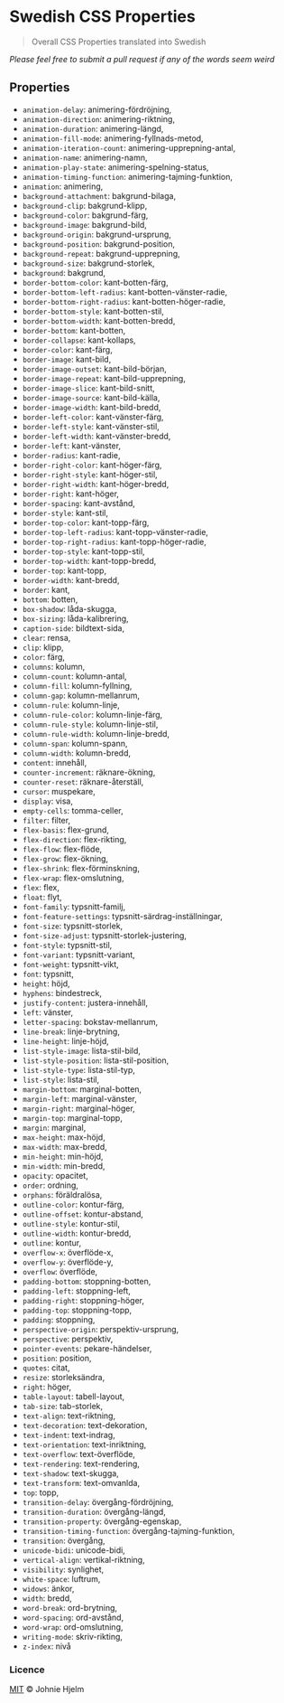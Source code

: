 # Swedish CSS Properties

> Overall CSS Properties translated into Swedish

_Please feel free to submit a pull request if any of the words seem weird_

## Properties

* `animation-delay`: animering-fördröjning,
* `animation-direction`: animering-riktning,
* `animation-duration`: animering-längd,
* `animation-fill-mode`: animering-fyllnads-metod,
* `animation-iteration-count`: animering-upprepning-antal,
* `animation-name`: animering-namn,
* `animation-play-state`: animering-spelning-status,
* `animation-timing-function`: animering-tajming-funktion,
* `animation`: animering,
* `background-attachment`: bakgrund-bilaga,
* `background-clip`: bakgrund-klipp,
* `background-color`: bakgrund-färg,
* `background-image`: bakgrund-bild,
* `background-origin`: bakgrund-ursprung,
* `background-position`: bakgrund-position,
* `background-repeat`: bakgrund-upprepning,
* `background-size`: bakgrund-storlek,
* `background`: bakgrund,
* `border-bottom-color`: kant-botten-färg,
* `border-bottom-left-radius`: kant-botten-vänster-radie,
* `border-bottom-right-radius`: kant-botten-höger-radie,
* `border-bottom-style`: kant-botten-stil,
* `border-bottom-width`: kant-botten-bredd,
* `border-bottom`: kant-botten,
* `border-collapse`: kant-kollaps,
* `border-color`: kant-färg,
* `border-image`: kant-bild,
* `border-image-outset`: kant-bild-början,
* `border-image-repeat`: kant-bild-upprepning,
* `border-image-slice`: kant-bild-snitt,
* `border-image-source`: kant-bild-källa,
* `border-image-width`: kant-bild-bredd,
* `border-left-color`: kant-vänster-färg,
* `border-left-style`: kant-vänster-stil,
* `border-left-width`: kant-vänster-bredd,
* `border-left`: kant-vänster,
* `border-radius`: kant-radie,
* `border-right-color`: kant-höger-färg,
* `border-right-style`: kant-höger-stil,
* `border-right-width`: kant-höger-bredd,
* `border-right`: kant-höger,
* `border-spacing`: kant-avstånd,
* `border-style`: kant-stil,
* `border-top-color`: kant-topp-färg,
* `border-top-left-radius`: kant-topp-vänster-radie,
* `border-top-right-radius`: kant-topp-höger-radie,
* `border-top-style`: kant-topp-stil,
* `border-top-width`: kant-topp-bredd,
* `border-top`: kant-topp,
* `border-width`: kant-bredd,
* `border`: kant,
* `bottom`: botten,
* `box-shadow`: låda-skugga,
* `box-sizing`: låda-kalibrering,
* `caption-side`: bildtext-sida,
* `clear`: rensa,
* `clip`: klipp,
* `color`: färg,
* `columns`: kolumn,
* `column-count`: kolumn-antal,
* `column-fill`: kolumn-fyllning,
* `column-gap`: kolumn-mellanrum,
* `column-rule`: kolumn-linje,
* `column-rule-color`: kolumn-linje-färg,
* `column-rule-style`: kolumn-linje-stil,
* `column-rule-width`: kolumn-linje-bredd,
* `column-span`: kolumn-spann,
* `column-width`: kolumn-bredd,
* `content`: innehåll,
* `counter-increment`: räknare-ökning,
* `counter-reset`: räknare-återställ,
* `cursor`: muspekare,
* `display`: visa,
* `empty-cells`: tomma-celler,
* `filter`: filter,
* `flex-basis`: flex-grund,
* `flex-direction`: flex-rikting,
* `flex-flow`: flex-flöde,
* `flex-grow`: flex-ökning,
* `flex-shrink`: flex-förminskning,
* `flex-wrap`: flex-omslutning,
* `flex`: flex,
* `float`: flyt,
* `font-family`: typsnitt-familj,
* `font-feature-settings`: typsnitt-särdrag-inställningar,
* `font-size`: typsnitt-storlek,
* `font-size-adjust`: typsnitt-storlek-justering,
* `font-style`: typsnitt-stil,
* `font-variant`: typsnitt-variant,
* `font-weight`: typsnitt-vikt,
* `font`: typsnitt,
* `height`: höjd,
* `hyphens`: bindestreck,
* `justify-content`: justera-innehåll,
* `left`: vänster,
* `letter-spacing`: bokstav-mellanrum,
* `line-break`: linje-brytning,
* `line-height`: linje-höjd,
* `list-style-image`: lista-stil-bild,
* `list-style-position`: lista-stil-position,
* `list-style-type`: lista-stil-typ,
* `list-style`: lista-stil,
* `margin-bottom`: marginal-botten,
* `margin-left`: marginal-vänster,
* `margin-right`: marginal-höger,
* `margin-top`: marginal-topp,
* `margin`: marginal,
* `max-height`: max-höjd,
* `max-width`: max-bredd,
* `min-height`: min-höjd,
* `min-width`: min-bredd,
* `opacity`: opacitet,
* `order`: ordning,
* `orphans`: föräldralösa,
* `outline-color`: kontur-färg,
* `outline-offset`: kontur-abstand,
* `outline-style`: kontur-stil,
* `outline-width`: kontur-bredd,
* `outline`: kontur,
* `overflow-x`: överflöde-x,
* `overflow-y`: överflöde-y,
* `overflow`: överflöde,
* `padding-bottom`: stoppning-botten,
* `padding-left`: stoppning-left,
* `padding-right`: stoppning-höger,
* `padding-top`: stoppning-topp,
* `padding`: stoppning,
* `perspective-origin`: perspektiv-ursprung,
* `perspective`: perspektiv,
* `pointer-events`: pekare-händelser,
* `position`: position,
* `quotes`: citat,
* `resize`: storleksändra,
* `right`: höger,
* `table-layout`: tabell-layout,
* `tab-size`: tab-storlek,
* `text-align`: text-riktning,
* `text-decoration`: text-dekoration,
* `text-indent`: text-indrag,
* `text-orientation`: text-inriktning,
* `text-overflow`: text-överflöde,
* `text-rendering`: text-rendering,
* `text-shadow`: text-skugga,
* `text-transform`: text-omvanlda,
* `top`: topp,
* `transition-delay`: övergång-fördröjning,
* `transition-duration`: övergång-längd,
* `transition-property`: övergång-egenskap,
* `transition-timing-function`: övergång-tajming-funktion,
* `transition`: övergång,
* `unicode-bidi`: unicode-bidi,
* `vertical-align`: vertikal-riktning,
* `visibility`: synlighet,
* `white-space`: luftrum,
* `widows`: änkor,
* `width`: bredd,
* `word-break`: ord-brytning,
* `word-spacing`: ord-avstånd,
* `word-wrap`: ord-omslutning,
* `writing-mode`: skriv-rikting,
* `z-index`: nivå

### Licence

[MIT](licence) © Johnie Hjelm
